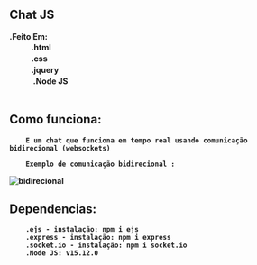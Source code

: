 ## <strong>Chat JS<strong>
<strong>.Feito Em: <br>
        ㅤㅤㅤ.html   <br>
        ㅤㅤㅤ.css    <br>
        ㅤㅤㅤ.jquery <br>
       ㅤㅤㅤ .Node JS
<br>
<br>
## <strong>Como funciona:</strong>
        E um chat que funciona em tempo real usando comunicação bidirecional (websockets)

        Exemplo de comunicação bidirecional :
 ![bidirecional](https://miro.medium.com/max/700/1*QJGIGa8nF1qFPbPnNvFiuQ.png)
## <strong>Dependencias:</strongs> 
        .ejs - instalação: npm i ejs
        .express - instalação: npm i express 
        .socket.io - instalação: npm i socket.io
        .Node JS: v15.12.0                  
